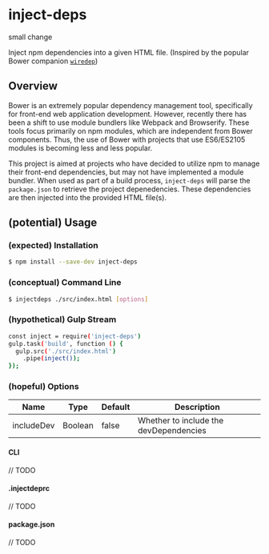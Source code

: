 # inject-deps
small change

Inject npm dependencies into a given HTML file. (Inspired by the popular Bower companion [`wiredep`](https://www.npmjs.com/package/wiredep))

## Overview
Bower is an extremely popular dependency management tool, specifically for front-end web application development. However, recently there has been a shift to use module bundlers like Webpack and Browserify. These tools focus primarily on npm modules, which are independent from Bower components. Thus, the use of Bower with projects that use ES6/ES2105 modules is becoming less and less popular. 

This project is aimed at projects who have decided to utilize npm to manage their front-end dependencies, but may not have implemented a module bundler. When used as part of a build process, `inject-deps` will parse the `package.json` to retrieve the project depenedencies. These dependencies are then injected into the provided HTML file(s). 

## (potential) Usage

### (expected) Installation
```bash
$ npm install --save-dev inject-deps
```

### (conceptual) Command Line

```bash
$ injectdeps ./src/index.html [options]
```

### (hypothetical) Gulp Stream
```bash
const inject = require('inject-deps')
gulp.task('build', function () {
  gulp.src('./src/index.html')
    .pipe(inject());
});
```

### (hopeful) Options
|Name|Type|Default|Description|
|----|----|-------|-----------|
|includeDev|Boolean|false|Whether to include the devDependencies|

#### CLI
// TODO

#### .injectdeprc
// TODO

#### package.json
// TODO
